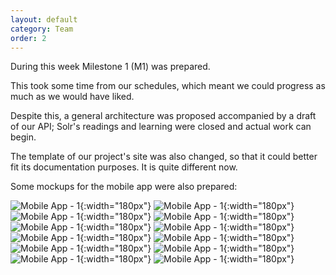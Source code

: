 ```yaml
---
layout: default
category: Team
order: 2
---
```


During this week Milestone 1 (M1) was prepared.

This took some time from our schedules, which meant we could progress as much
as we would have liked.

Despite this, a general architecture was proposed accompanied by a draft of
our API; Solr's readings and learning were closed and actual work can begin.

The template of our project's site was also changed, so that it could better
fit its documentation purposes. It is quite different now.

Some mockups for the mobile app were also prepared:

![Mobile App - 1](../../images/mockups/mockups_v0_2_01.png){:width="180px"}
![Mobile App - 1](../../images/mockups/mockups_v0_2_12.png){:width="180px"}
![Mobile App - 1](../../images/mockups/mockups_v0_2_02.png){:width="180px"}
![Mobile App - 1](../../images/mockups/mockups_v0_2_03.png){:width="180px"}
![Mobile App - 1](../../images/mockups/mockups_v0_2_04.png){:width="180px"}
![Mobile App - 1](../../images/mockups/mockups_v0_2_10.png){:width="180px"}
![Mobile App - 1](../../images/mockups/mockups_v0_2_05.png){:width="180px"}
![Mobile App - 1](../../images/mockups/mockups_v0_2_06.png){:width="180px"}
![Mobile App - 1](../../images/mockups/mockups_v0_2_07.png){:width="180px"}
![Mobile App - 1](../../images/mockups/mockups_v0_2_08.png){:width="180px"}
![Mobile App - 1](../../images/mockups/mockups_v0_2_09.png){:width="180px"}
![Mobile App - 1](../../images/mockups/mockups_v0_2_11.png){:width="180px"}
